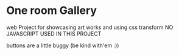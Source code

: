 # One room Gallery
 web Project for showcasing art works and using css transform
 NO JAVASCRIPT USED IN THIS PROJECT

 buttons are a little buggy (be kind with'em :))

